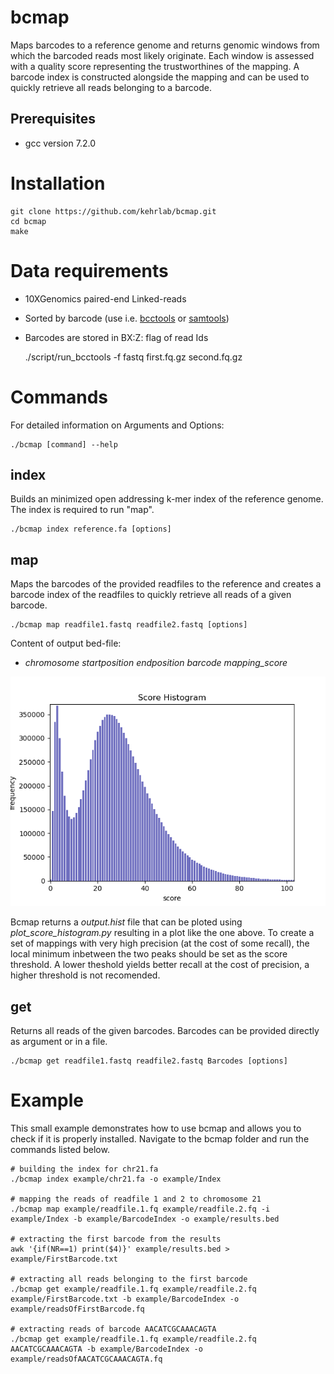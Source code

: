 # bcmap
Maps barcodes to a reference genome and returns genomic windows from which the barcoded reads most likely originate. Each window is assessed with a quality score representing the trustworthines of the mapping. A barcode index is constructed alongside the mapping and can be used to quickly retrieve all reads belonging to a barcode.

## Prerequisites
- gcc version 7.2.0

# Installation
    git clone https://github.com/kehrlab/bcmap.git
    cd bcmap
    make

# Data requirements
- 10XGenomics paired-end Linked-reads
- Sorted by barcode (use i.e. [bcctools](https://github.com/kehrlab/bcctools) or [samtools](https://github.com/samtools/samtools))
- Barcodes are stored in BX:Z: flag of read Ids

    ./script/run_bcctools -f fastq first.fq.gz second.fq.gz



# Commands
For detailed information on Arguments and Options:

    ./bcmap [command] --help

## index
Builds an minimized open addressing k-mer index of the reference genome. The index is required to run "map".

    ./bcmap index reference.fa [options]

## map
Maps the barcodes of the provided readfiles to the reference and creates a barcode index of the readfiles to quickly retrieve all reads of a given barcode.

    ./bcmap map readfile1.fastq readfile2.fastq [options]

Content of output bed-file:
* *chromosome  startposition  endposition  barcode  mapping_score*

![plot](./example/Example_score_hist.png)

Bcmap returns a _output.hist_ file that can be ploted using _plot_score_histogram.py_ resulting in a plot like the one above. To create a set of mappings with very high precision (at the cost of some recall), the local minimum inbetween the two peaks should be set as the score threshold. A lower theshold yields better recall at the cost of precision, a higher threshold is not recomended.

## get
Returns all reads of the given barcodes. Barcodes can be provided directly as argument or in a file.

    ./bcmap get readfile1.fastq readfile2.fastq Barcodes [options]
 
# Example 
This small example demonstrates how to use bcmap and allows you to check if it is properly installed. Navigate to the bcmap folder and run the commands listed below.  

    # building the index for chr21.fa
    ./bcmap index example/chr21.fa -o example/Index
    
    # mapping the reads of readfile 1 and 2 to chromosome 21
    ./bcmap map example/readfile.1.fq example/readfile.2.fq -i example/Index -b example/BarcodeIndex -o example/results.bed
    
    # extracting the first barcode from the results
    awk '{if(NR==1) print($4)}' example/results.bed > example/FirstBarcode.txt
    
    # extracting all reads belonging to the first barcode
    ./bcmap get example/readfile.1.fq example/readfile.2.fq example/FirstBarcode.txt -b example/BarcodeIndex -o example/readsOfFirstBarcode.fq
    
    # extracting reads of barcode AACATCGCAAACAGTA
    ./bcmap get example/readfile.1.fq example/readfile.2.fq AACATCGCAAACAGTA -b example/BarcodeIndex -o example/readsOfAACATCGCAAACAGTA.fq

